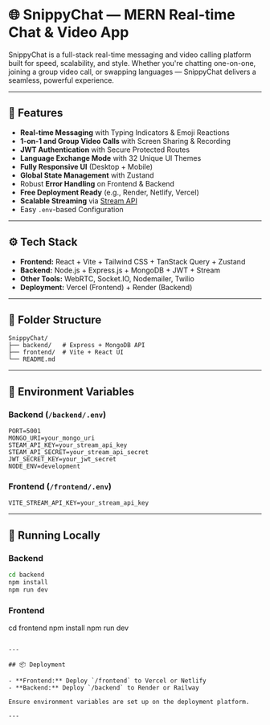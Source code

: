 # 🌐 SnippyChat — MERN Real-time Chat & Video App

SnippyChat is a full-stack real-time messaging and video calling platform built for speed, scalability, and style. Whether you're chatting one-on-one, joining a group video call, or swapping languages — SnippyChat delivers a seamless, powerful experience.

---

## 🚀 Features

- **Real-time Messaging** with Typing Indicators & Emoji Reactions  
- **1-on-1 and Group Video Calls** with Screen Sharing & Recording  
- **JWT Authentication** with Secure Protected Routes  
- **Language Exchange Mode** with 32 Unique UI Themes  
- **Fully Responsive UI** (Desktop + Mobile)  
- **Global State Management** with Zustand  
- Robust **Error Handling** on Frontend & Backend  
- **Free Deployment Ready** (e.g., Render, Netlify, Vercel)  
- **Scalable Streaming** via [Stream API](https://getstream.io/)  
- Easy `.env`-based Configuration  

---

## ⚙️ Tech Stack

- **Frontend:** React + Vite + Tailwind CSS + TanStack Query + Zustand  
- **Backend:** Node.js + Express.js + MongoDB + JWT + Stream  
- **Other Tools:** WebRTC, Socket.IO, Nodemailer, Twilio  
- **Deployment:** Vercel (Frontend) + Render (Backend)

---

## 📁 Folder Structure

```
SnippyChat/
├── backend/   # Express + MongoDB API
├── frontend/  # Vite + React UI
└── README.md
```

---

## 🧪 Environment Variables

### Backend (`/backend/.env`)

```env
PORT=5001
MONGO_URI=your_mongo_uri
STEAM_API_KEY=your_stream_api_key
STEAM_API_SECRET=your_stream_api_secret
JWT_SECRET_KEY=your_jwt_secret
NODE_ENV=development
```

### Frontend (`/frontend/.env`)

```env
VITE_STREAM_API_KEY=your_stream_api_key
```

---

## 🔧 Running Locally

### Backend

```bash
cd backend
npm install
npm run dev
```

### Frontend

cd frontend
npm install
npm run dev
```

---

## 📦 Deployment

- **Frontend:** Deploy `/frontend` to Vercel or Netlify  
- **Backend:** Deploy `/backend` to Render or Railway  

Ensure environment variables are set up on the deployment platform.

---

